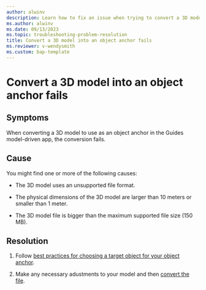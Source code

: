 ```yaml
---
author: alwinv
description: Learn how to fix an issue when trying to convert a 3D model into an object anchor
ms.author: alwinv
ms.date: 09/13/2023
ms.topic: troubleshooting-problem-resolution
title: Convert a 3D model into an object anchor fails
ms.reviewer: v-wendysmith
ms.custom: bap-template
---
```


# Convert a 3D model into an object anchor fails

## Symptoms

When converting a 3D model to use as an object anchor in the Guides model-driven app, the conversion fails.

## Cause

You might find one or more of the following causes:

- The 3D model uses an unsupported file format.

- The physical dimensions of the 3D model are larger than 10 meters or smaller than 1 meter.

- The 3D model file is bigger than the maximum supported file size (150 MB).

## Resolution

1. Follow [best practices for choosing a target object for your object anchor](**/*dynamics365/mixed-reality/guides/pc-app-anchor-azure-object#best-practices-for-choosing-a-target-object-for-your-object-anchor).

1. Make any necessary adustments to your model and then [convert the file](**/*dynamics365/mixed-reality/guides/pc-app-anchor-azure-object#convert-the-file-in-the-guides-model-driven-app).